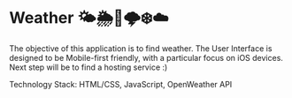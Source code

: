 # Weather 🌤🌦🌈🌩❄️☁️ 
The objective of this application is to find weather. The User Interface is designed to be Mobile-first friendly, with a particular focus on iOS devices. Next step will be to find a hosting service :)

Technology Stack: HTML/CSS, JavaScript, OpenWeather API
